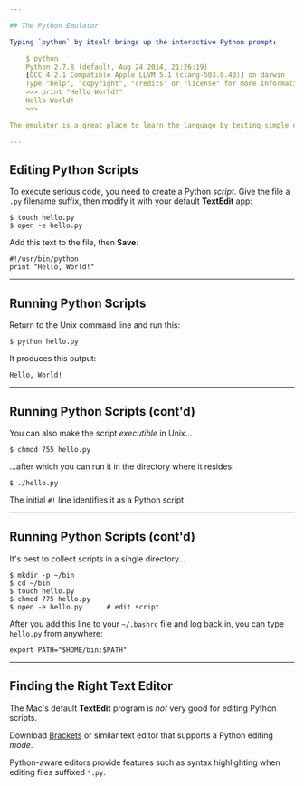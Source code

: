 ```yaml
---

## The Python Emulator

Typing `python` by itself brings up the interactive Python prompt:

    $ python
    Python 2.7.8 (default, Aug 24 2014, 21:26:19) 
    [GCC 4.2.1 Compatible Apple LLVM 5.1 (clang-503.0.40)] on darwin
    Type "help", "copyright", "credits" or "license" for more information.
    >>> print "Hello World!"
    Hello World!
    >>> 

The emulator is a great place to learn the language by testing simple expressions and inspecting the results.  Type __CTRL-d__ to exit.

---
```


## Editing Python Scripts

To execute serious code, you need to create a Python _script_. Give the file a `.py` filename suffix, then modify it with your default __TextEdit__ app:

    $ touch hello.py
    $ open -e hello.py

Add this text to the file, then __Save__:

    #!/usr/bin/python
    print "Hello, World!"

---

## Running Python Scripts

Return to the Unix command line and run this:

    $ python hello.py 

It produces this output:

    Hello, World!

---

## Running Python Scripts (cont'd)

You can also make the script _executible_ in Unix...

    $ chmod 755 hello.py 

...after which you can run it in the directory where it resides:

    $ ./hello.py

The initial `#!` line identifies it as a Python script.

---

## Running Python Scripts (cont'd)

It's best to collect scripts in a single directory...

    $ mkdir -p ~/bin
    $ cd ~/bin
    $ touch hello.py
    $ chmod 775 hello.py
    $ open -e hello.py      # edit script

After you add this line to your `~/.bashrc` file and log back in, you can type `hello.py` from anywhere:

    export PATH="$HOME/bin:$PATH"

---

## Finding the Right Text Editor

The Mac's default __TextEdit__ program is _not_ very good for editing Python scripts.

Download [Brackets](http://brackets.io) or similar text editor that supports a Python editing _mode_.

Python-aware editors provide features such as syntax highlighting when editing files suffixed `*.py`.

